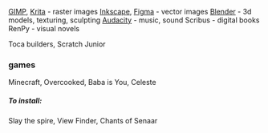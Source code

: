 [GIMP](https://www.gimp.org), [Krita](https://krita.org/en/) - raster images
[Inkscape](https://inkscape.org), [Figma](figma.com) - vector images
[Blender](https://www.blender.org) - 3d models, texturing, sculpting
[Audacity](https://www.audacityteam.org) - music, sound
Scribus - digital books
RenPy - visual novels

Toca builders, Scratch Junior

### games

Minecraft, Overcooked, Baba is You, Celeste
##### To install:

Slay the spire, View Finder, Chants of Senaar


